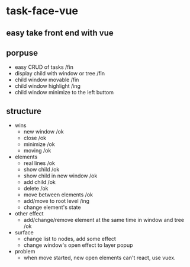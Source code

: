 # task-face-vue

## easy take front end with vue

## porpuse
- easy CRUD of tasks /fin
- display child with window or tree /fin
- child window movable /fin
- child window highlight /ing
- child window minimize to the left buttom


## structure
- wins
    - new window /ok
    - close /ok 
    - minimize /ok
    - moving /ok
- elements
    - real lines /ok
    - show child /ok
    - show child in new window /ok
    - add child /ok
    - delete /ok
    - move between elements /ok
    - add/move to root level /ing
    - change element's state
- other effect
    - add/change/remove element at the same time in window and tree /ok
- surface
    - change list to nodes, add some effect
    - change window's open effect to layer popup
- problem
    - when move started, new open elements can't react, use vuex.

